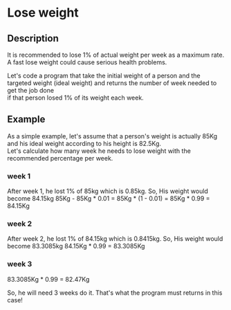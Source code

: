 # Lose weight

## Description
It is recommended to lose 1% of actual weight per week as a maximum rate.
A fast lose weight could cause serious health problems.

Let's code a program that take the initial weight of a person and the targeted weight (ideal weight) and returns the number of week needed to get the job done  
if that person losed 1% of its weight each week.

## Example
As a simple example, let's assume that a person's weight is actually 85Kg and his ideal weight according to his height is 82.5Kg.  
Let's calculate how many week he needs to lose weight with the recommended percentage per week.
### week 1
After week 1, he lost 1% of 85kg which is 0.85kg. So, His weight would become 84.15kg
85Kg - 85Kg * 0.01 = 85Kg * (1 - 0.01) = 85Kg * 0.99 = 84.15Kg
### week 2
After week 2, he lost 1% of 84.15kg which is 0.8415kg. So, His weight would become 83.3085kg
84.15Kg * 0.99 = 83.3085Kg
### week 3
83.3085Kg * 0.99 = 82.47Kg

So, he will need 3 weeks do it. That's what the program must returns in this case!
